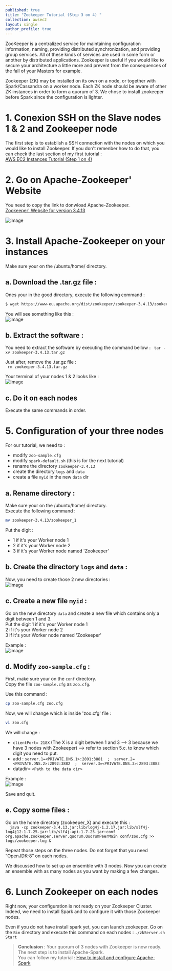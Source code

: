 ```yaml
---
published: true
title: "Zookeeper Tutorial (Step 3 on 4) "
collection: awsec2
layout: single
author_profile: true
---
```


ZooKeeper is a centralized service for maintaining configuration information, naming, providing distributed synchronization, and providing group services. All of these kinds of services are used in some form or another by distributed applications. Zookeeper is useful if you would like to secure your architecture a little more and prevent from the consequences of the fall of your Masters for example.

Zookeeper (ZK) may be installed on its own on a node, or together with Spark/Cassandra on a worker node. Each ZK node should be aware of other ZK instances in order to form a quorum of 3. We chose to install zookeeper before Spark since the configuration is lighter.

# 1. Conexion SSH on the Slave nodes 1 & 2 and Zookeeper node
  
The first step is to establish a SSH connection with the nodes on which you would like to install Zookeeper.
If you don't remenber how to do that, you can check the last section of my first tutorial :   
<span style="color:blue">[AWS EC2 Instances Tutorial (Step 1 on 4)](https://anthonyhoudaille.github.io//awsec2/04_Aws_EC2_Tutorial/)</span> 

# 2. Go on Apache-Zookeeper' Website 

You need to copy the link to donwload Apache-Zookeeper.  
<span style="color:blue">[Zookeeper' Website for version 3.4.13](https://www-eu.apache.org/dist/zookeeper/zookeeper-3.4.13/)</span> 

![image](https://AnthonyHoudaille.github.io/images/Zookeeper_DL.png)


# 3. Install Apache-Zookeeper on your instances

Make sure your on the /ubuntu/home/ directory.  

## a. Download the .tar.gz file :

Ones your in the good directory, execute the following command :  
```bash
$ wget https://www-eu.apache.org/dist/zookeeper/zookeeper-3.4.13/zookeeper-3.4.13.tar.gz
```

You will see something like this :  
![image](https://AnthonyHoudaille.github.io/images/Zookeeper_Wget.png)

## b. Extract the software :

You need to extract the software by executing the command bellow : ``` tar -xv zookeeper-3.4.13.tar.gz```

Just after, remove the .tar.gz file :  
``` rm zookeeper-3.4.13.tar.gz```

Your terminal of your nodes 1 & 2 looks like :  
![image](https://AnthonyHoudaille.github.io/images/Zookeeper_Extract.png)

## c. Do it on each nodes 

Execute the same commands in order.


# 5. Configuration of your three nodes 

For our tutorial, we need to :  
* modify ```zoo-sample.cfg```
* modify ```spark-default.sh``` (this is for the next tutorial)
* rename the directory ```zookeeper-3.4.13```
* create the directory ```logs``` and ```data```
* create a file ```myid``` in the new ```data``` dir


## a. Rename directory :

Make sure your on the /ubuntu/home/ directory.   
Execute the following command : 
```bash
mv zookeeper-3.4.13/zookeeper_1
```   

Put the digit :  
* 1 if it's your Worker node 1  
* 2 if it's your Worker node 2   
* 3 if it's your Worker node named 'Zookeeper'

## b. Create the directory ```logs``` and ```data``` :

Now, you need to create those 2 new directories :  
![image](https://AnthonyHoudaille.github.io/images/Zookeeper_data-logs.png)

## c. Create a new file ```myid``` : 

Go on the new directory ```data``` and create a new file which contains only a digit between 1 and 3.  
Put the digit 1 if it's your Worker node 1  
			   2 if it's your Worker node 2   
			   3 if it's your Worker node named 'Zookeeper'

Example :  
![image](https://AnthonyHoudaille.github.io/images/Zookeeper_myid.png)

## d. Modify ```zoo-sample.cfg``` : 

First, make sure your on the ```conf``` directory.   
Copy the file ```zoo-sample.cfg``` as ```zoo.cfg```.   

Use this command :    
```bash
cp zoo-sample.cfg zoo.cfg
```

Now, we will change which is inside 'zoo.cfg' file :  
```bash 
vi zoo.cfg
```

We will change : 
* ```clientPort= 218X``` (The X is a digit between 1 and 3 --> 3 because we have 3 nodes with Zookeeper)
	--> refer to section 5.c. to know which digit you need to put. 
* add : ``` server.1=<PRIVATE.DNS.1>:2891:3881  ;  server.2=<PRIVATE.DNS.2>:2892:3882  ;  server.3=<PRIVATE.DNS.3>:2893:3883 ```
* datadir= ```<Path to the data dir>```

Example :  
![image](https://AnthonyHoudaille.github.io/images/Zookeeper_zoo.png)

Save and quit.

## e. Copy some files : 

Go on the home directory (zookeeper_X) and execute this :  
```  java -cp zookeeper-3.4.13.jar:lib/log4j-1.2.17.jar:lib/slf4j-log4j12-1.7.25.jar:lib/slf4j-api-1.7.25.jar:conf org.apache.zookeeper.server.quorum.QuorumPeerMain conf/zoo.cfg >> logs/zookeeper.log &```

Repeat those steps on the three nodes. Do not forget that you need “OpenJDK-8” on each nodes.

We discussed how to set up an ensemble with 3 nodes. Now you can create an ensemble with as many nodes as you want by making a few changes.


# 6. Lunch Zookeeper on each nodes 

Right now, your configuration is not ready on your Zookeeper Cluster. Indeed, we need to install Spark and to configure it with those Zookeeper nodes. 

Even if you do not have install spark yet, you can launch zookeeper.
Go on the ```Bin``` directory and execute this command on each nodes : ```./zkServer.sh Start ```

> **Conclusion** : Your quorum of 3 nodes with Zookeeper is now ready. The next step is to install Apache-Spark.   
You can follow my tutorial : 
<span style="color:blue">[How to install and configure Apache-Spark](https://anthonyhoudaille.github.io//awsec2/01_Spark_Tutorial/)</span> 
